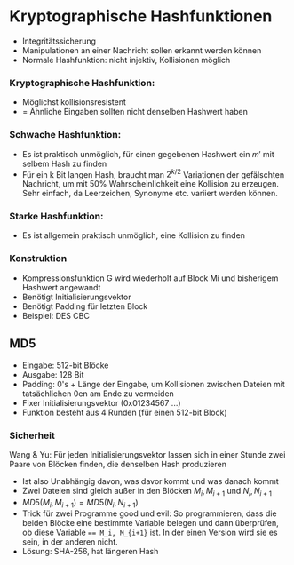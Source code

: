 # Kryptographische Hashfunktionen
- Integritätssicherung
- Manipulationen an einer Nachricht sollen erkannt werden können
- Normale Hashfunktion: nicht injektiv, Kollisionen möglich

### Kryptographische Hashfunktion: 
- Möglichst kollisionsresistent 
- = Ähnliche Eingaben sollten nicht denselben Hashwert haben
 
### Schwache Hashfunktion:
- Es ist praktisch unmöglich, für einen gegebenen Hashwert ein $m'$ mit selbem Hash zu finden
- Für ein k Bit langen Hash, braucht man $2^{k/2}$ Variationen der gefälschten Nachricht, um mit 50% Wahrscheinlichkeit eine Kollision zu erzeugen. Sehr einfach, da Leerzeichen, Synonyme etc. variiert werden können.
 
### Starke Hashfunktion:
- Es ist allgemein praktisch unmöglich, eine Kollision zu finden

### Konstruktion
- Kompressionsfunktion G wird wiederholt auf Block Mi und bisherigem Hashwert angewandt
- Benötigt Initialisierungsvektor
- Benötigt Padding für letzten Block
- Beispiel: DES CBC 

## MD5
- Eingabe: 512-bit Blöcke
- Ausgabe: 128 Bit
- Padding: 0's + Länge der Eingabe, um Kollisionen zwischen Dateien mit tatsächlichen 0en am Ende zu vermeiden
- Fixer Initialisierungsvektor (0x01234567 ...)
- Funktion besteht aus 4 Runden (für einen 512-bit Block)

### Sicherheit
Wang & Yu: Für jeden Initialisierungsvektor lassen sich in einer Stunde zwei Paare von Blöcken finden, die denselben Hash produzieren
- Ist also Unabhängig davon, was davor kommt und was danach kommt
- Zwei Dateien sind gleich außer in den Blöcken $M_i, M_{i+1}$ und $N_i, N_{i+1}$
- $MD5(M_i, M_{i+1}) = MD5(N_i, N_{i+1})$
- Trick für zwei Programme good und evil: So programmieren, dass die beiden Blöcke eine bestimmte Variable belegen und dann überprüfen, ob diese Variable `== M_i, M_{i+1}` ist. In der einen Version wird sie es sein, in der anderen nicht.
- Lösung: SHA-256, hat längeren Hash
